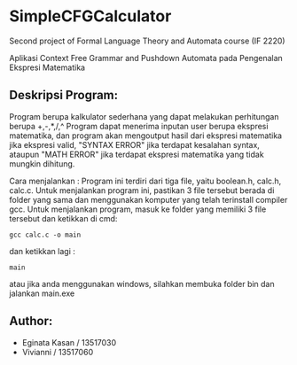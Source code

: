 # SimpleCFGCalculator
Second project of Formal Language Theory and Automata course (IF 2220) 

Aplikasi Context Free Grammar and Pushdown Automata pada Pengenalan Ekspresi Matematika

Deskripsi Program:
------------------
Program berupa kalkulator sederhana yang dapat melakukan perhitungan berupa +,-,*,/,^
Program dapat menerima inputan user berupa ekspresi matematika, dan program akan mengoutput hasil dari ekspresi matematika jika ekspresi valid, "SYNTAX ERROR" jika terdapat kesalahan syntax, ataupun "MATH ERROR" jika terdapat ekspresi matematika yang tidak mungkin dihitung.

Cara menjalankan :
Program ini terdiri dari tiga file, yaitu boolean.h, calc.h, calc.c. Untuk menjalankan program ini, pastikan 3 file tersebut berada di folder yang sama dan menggunakan komputer yang telah terinstall compiler gcc. Untuk menjalankan program, masuk ke folder yang memiliki 3 file tersebut dan ketikkan di cmd:

    gcc calc.c -o main

dan ketikkan lagi :

	main

atau jika anda menggunakan windows, silahkan membuka folder bin dan jalankan main.exe




Author:
------------------------
* Eginata Kasan / 13517030
* Vivianni / 13517060
